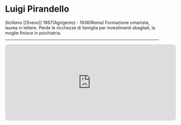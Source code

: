 # Luigi Pirandello 
*Siciliano*
[[Svevo]]
1867(Agrigento) - 1936(Roma)
Formazione umanista, laurea in lettere. Perde le ricchezze di famiglia per investimenti sbagliati, la moglie finisce in psichiatria. 




---
<iframe width="560" height="250" src="https://www.youtube.com/embed/Xnh0kB-x_Bs" title="YouTube video player" frameborder="0" allow="accelerometer; autoplay; clipboard-write; encrypted-media; gyroscope; picture-in-picture" allowfullscreen style="border-radius:10px"></iframe>

